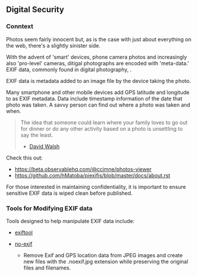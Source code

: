 
## Digital Security

### Conntext

Photos seem fairly innocent but, as is the case with just about everything on the web, there's a slightly sinister side. 

With the advent of 'smart' devices, phone camera photos and increasingly also 'pro-level' cameras, ditigal photographs are encoded with 'meta-data.' EXIF data, commonly found in digital photography, .

EXIF data is metadata added to an image file by the device taking the photo.

Many smartphone and other mobile devices add GPS latitude and longitude to as  EXIF metadata. Data include timestamp information of the date that photo was taken. A savvy person can find out where a photo was taken and when.  

> The idea that someone could learn where your family loves to go out for dinner or do any other activity based on a photo is unsettling to say the least.
> - [David Walsh ](https://davidwalsh.name/exif-data)

Check this out:

* https://beta.observablehq.com/@ccjmne/photos-viewer
* https://github.com/hMatoba/piexifjs/blob/master/docs/about.rst

For those interested in maintaining confidentiality, it is important to ensure sensitive EXIF data is wiped clean before published.


### Tools for Modifying EXIF data

Tools designed to help manipulate EXIF data include:

* [exiftool](https://sno.phy.queensu.ca/~phil/exiftool/)

* [no-exif](https://www.npmjs.com/package/no-exif)
    - Remove Exif and GPS location data from JPEG images and create new files with the .noexif.jpg extension while preserving the original files and filenames.



<!--
    References:

> - [David Walsh ](https://davidwalsh.name/exif-data)

-->
